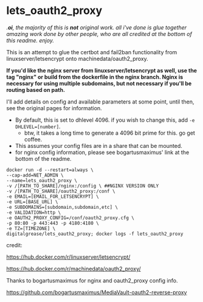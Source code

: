 # lets_oauth2_proxy

_.**oi**, the majority of this is **not** original work. all i've done is glue together amazing work done by other people, who are all credited at the bottom of this readme. enjoy._

This is an attempt to glue the certbot and fail2ban functionality from linuxserver/letsencrypt onto machinedata/oauth2_proxy.


**If you'd like the nginx server from linuxserver/letsencrypt as well, use the tag "nginx" or build from the dockerfile in the nginx branch. Nginx is necessary for using multiple subdomains, but not necessary if you'll be routing based on path.**

I'll add details on config and available parameters at some point, until then, see the original pages for information.

* By default, this is set to dhlevel 4096. if you wish to change this, add `-e DHLEVEL=[number]`.
    * btw, it takes a long time to generate a 4096 bit prime for this. go get coffee.
* This assumes your config files are in a share that can be mounted.
* for nginx config information, please see bogartusmaximus' link at the bottom of the readme.

```
docker run -d --restart=always \
--cap-add=NET_ADMIN \
--name=lets_oauth2_proxy \
-v /[PATH_TO_SHARE]/nginx:/config \ ##NGINX VERSION ONLY
-v /[PATH_TO_SHARE]/oauth2_proxy:/conf \
-e EMAIL=[EMAIL_FOR_LETSENCRYPT] \
-e URL=[BASE_URL] \
-e SUBDOMAINS=[subdomain,subdomain,etc] \
-e VALIDATION=http \
-e OAUTH2_PROXY_CONFIG=/conf/oauth2_proxy.cfg \
-p 80:80 -p 443:443 -p 4180:4180 \
-e TZ=[TIMEZONE] \
digitalgrease/lets_oauth2_proxy; docker logs -f lets_oauth2_proxy
```

credit:


https://hub.docker.com/r/linuxserver/letsencrypt/


https://hub.docker.com/r/machinedata/oauth2_proxy/



Thanks to bogartusmaximus for nginx and oauth2_proxy config info.


https://github.com/bogartusmaximus/MediaVault-oauth2-reverse-proxy